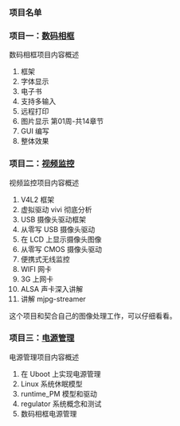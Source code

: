 
### 项目名单


### 项目一：[数码相框](./01数码相框.md)    

数码相框项目内容概述  
1. 框架   
2. 字体显示  
3. 电子书   
4. 支持多输入  
5. 远程打印   
6. 图片显示  第01周-共14章节
7. GUI 编写   
8. 整体效果    

### 项目二：[视频监控](./02视频监控.md)  

视频监控项目内容概述  
1. V4L2 框架   
2. 虚拟驱动 vivi 彻底分析  
3. USB 摄像头驱动框架   
4. 从零写 USB 摄像头驱动  
5. 在 LCD 上显示摄像头图像   
6. 从零写 CMOS 摄像头驱动  
7. 便携式无线监控   
8. WIFI 网卡  
9. 3G 上网卡   
10. ALSA 声卡深入讲解  
11. 讲解 mjpg-streamer  

这个项目和契合自己的图像处理工作，可以仔细看看。  

### 项目三：[电源管理](./03电源管理.md)  

电源管理项目内容概述
1. 在 Uboot 上实现电源管理
2. Linux 系统休眠模型
3. runtime_PM 模型和驱动
4. regulator 系统概念和测试
5. 数码相框电源管理

